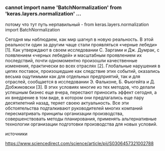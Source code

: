 ### cannot import name 'BatchNormalization' from 'keras.layers.normalization' ...

потому что тут путь нерпавильный - from keras.layers.normalization import BatchNormalization

Сегодня мы наблюдаем, как мир шагнул в новую реальность. В этой реальности один за другим чаще стали проявляться «черные лебеди» [1]. Как утверждают в своем исследовании С. Заргами и Дж. Думрак, с появлением «черных лебедей» и масштабным проявлением их последствий, почти одномоментно произошли качественные изменения, практически во всех отраслях [2]. Глобальные нарушения в цепях поставок, произошедшие как следствие этих событий, оказались весьма ощутимыми как для отдельных предприятий, так и для отраслей, сообщается в исследовании Э. Фальконе, Б. Фьюгейта и Д. Добжиковски [3]. В этих условиях многие из тех методов, что делали успешным бизнес еще вчера, перестают приносить эффект сегодня, а их внедрение в том виде, в котором они предлагались еще пару десятилетний назад, теряет своею актуальность. Все эти обстоятельства подталкивают руководителей многих компаний пересматривать принципы организации производства, совершенствовать методы планирования, применять альтернативные технологии организации подготовки производства для новых условий.

источники

https://www.sciencedirect.com/science/article/pii/S0306457321002788
